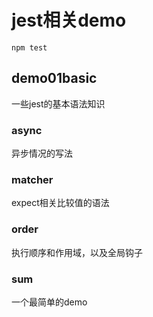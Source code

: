 # jest相关demo

``` 
npm test
```

## demo01basic

一些jest的基本语法知识

### async

异步情况的写法

### matcher

expect相关比较值的语法

### order

执行顺序和作用域，以及全局钩子

### sum

一个最简单的demo

